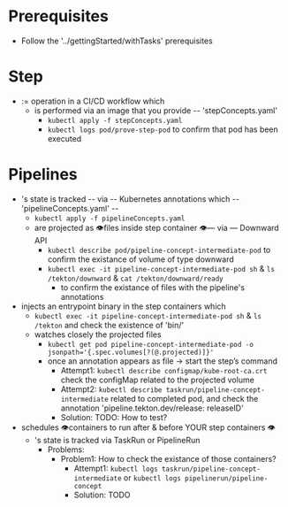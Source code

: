 # Prerequisites
* Follow the '../gettingStarted/withTasks' prerequisites

# Step
* := operation in a CI/CD workflow which
  * is performed via an image that you provide -- 'stepConcepts.yaml'
    * `kubectl apply -f stepConcepts.yaml`
    * `kubectl logs pod/prove-step-pod` to confirm that pod has been executed

# Pipelines
* 's state is tracked -- via -- Kubernetes annotations which  -- 'pipelineConcepts.yaml' --
  * `kubectl apply -f pipelineConcepts.yaml`
  * are projected as 👁️files inside step container 👁️— via — Downward API 
    * `kubectl describe pod/pipeline-concept-intermediate-pod` to confirm the existance of volume of type downward
    * `kubectl exec -it pipeline-concept-intermediate-pod sh` & `ls /tekton/downward` & `cat /tekton/downward/ready`
      * to confirm the existance of files with the pipeline's annotations
* injects an entrypoint binary in the step containers  which
  * `kubectl exec -it pipeline-concept-intermediate-pod sh` & `ls /tekton` and check the existence of 'bin/' 
  * watches closely the projected files
    * `kubectl get pod pipeline-concept-intermediate-pod -o jsonpath='{.spec.volumes[?(@.projected)]}'`
    * once an annotation appears as file → start the step’s command
      * Attempt1: `kubectl describe configmap/kube-root-ca.crt` check the configMap related to the projected volume
      * Attempt2: `kubectl describe taskrun/pipeline-concept-intermediate` related to completed pod, and check the annotation 'pipeline.tekton.dev/release: releaseID'
      * Solution: TODO: How to test?
* schedules 👁️containers to run after & before YOUR step containers 👁️
  * 's state is tracked via TaskRun or PipelineRun
    * Problems: 
      * Problem1: How to check the existance of those containers?
        * Attempt1: `kubectl logs taskrun/pipeline-concept-intermediate` or `kubectl logs pipelinerun/pipeline-concept`
        * Solution: TODO